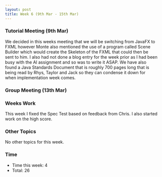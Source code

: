 ```yaml
---
layout: post
title: Week 6 (9th Mar - 15th Mar)
---
```


### Tutorial Meeting (9th Mar)
We decided in this weeks meeting that we will be switching from JavaFX to FXML however Monte also mentioned the use of a program called Scene Builder which would create the Skeleton of the FXML that could then be sent to him.
I also had not done a blog entry for the week prior as I had been busy with the AI assignment and so was to write it ASAP.
We have also found a Java Standards Document that is roughly 700 pages long that is being read by Rhys, Taylor and Jack so they can condense it down for when implementation week comes.

### Group Meeting (13th Mar)


### Weeks Work
This week I fixed the Spec Test based on feedback from Chris. I also started work on the high score.

### Other Topics
No other topics for this week.

### Time
* Time this week: 4
* Total: 26

